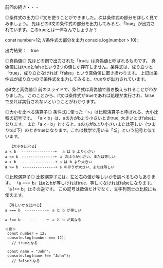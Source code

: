 前回の続き・・・

◎条件式の出力◎
if文を使うことができました。次は条件式の部分を詳しく見てみましょう。
先ほどのif文の条件式の部分を出力してみると、「true」が出力されています。このtrueとは一体なんでしょうか？

  const number=12;
   //条件式の部分を出力
  console.log(number > 10);
  
  出力結果：　true
  
◎真偽値◎
先ほどの例で出力された「true」は真偽値と呼ばれるものです。
真偽値にはtrueとfalseという2つの値しか存在しません。条件式は、成り立つと「true」、成り立たなければ「false」という真偽値に置き換わります。
上記は条件式が成り立つので条件式を出力してみると、trueやが出力されています。

◎if文と真偽値◎
前のスライドで、条件式は真偽値で置き換えられることがわかりました。
このことから、if文は条件式がtrueであれば処理が実行され、falseであれば実行されないということがわかります。

◎大小を比べる演算子◎
条件式に使った「>」は比較演算子と呼ばれる、大小比較の記号です。
「a < b」は、aの方がbより小さいときtrue, 大きいときfalseになります。
また「a <= b」とすると、aの方がbより小さいまたは等しい（つまりb以下）のときtrueになります。これは数学で用いる「≦」という記号と似ています。

      【大小を比べる】
    a < b 　---------------➜ 　a は b より小さい
    a <= b　---------------➜　a のほうが小さい、または等しい 
    a > b   ---------------➜ a は b より大きい
    a >= b  ---------------➜ a のほうが大きい、または等しい
    
◎比較演算子◎
比較演算子には、左と右の値が等しいかを調べるものもあります。
「a === b」はaとbが等しければtrue、等しくなければfalseになります。
「a !== b」はその逆です。
この記号は数値だけでなく、文字列同士の比較にも使えます。

     【等しいかを比べる】
    a === b  ----------➜　a と b が等しい

    a !== b  ----------➜　a と b が異なる

    ＜例＞
     const number = 12;
     console.log(number === 12);
       // trueとなる

     const name = "John";
     console.log(name !== "John");
       // falseとなる
       
       
